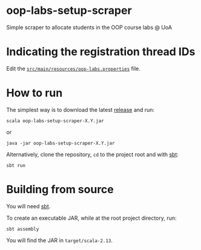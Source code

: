# oop-labs-setup-scraper
Simple scraper to allocate students in the OOP course labs @ UoA

# Indicating the registration thread IDs
Edit the [`src/main/resources/oop-labs.properties`](https://github.com/errikos/oop-labs-setup-scraper/blob/master/src/main/resources/oop-labs.properties) file.

# How to run
The simplest way is to download the latest [release](https://github.com/errikos/oop-labs-setup-scraper/releases) and run:
```
scala oop-labs-setup-scraper-X.Y.jar
```
or
```
java -jar oop-labs-setup-scraper-X.Y.jar
```

Alternatively, clone the repository, `cd` to the project root and with [sbt](https://www.scala-sbt.org/):
```
sbt run
```

# Building from source
You will need [sbt](https://www.scala-sbt.org/).

To create an executable JAR, while at the root project directory, run:
```
sbt assembly
```
You will find the JAR in `target/scala-2.13`.
